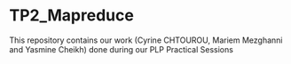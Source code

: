 # TP2_Mapreduce
This repository contains our work (Cyrine CHTOUROU, Mariem Mezghanni and Yasmine Cheikh) done during our PLP Practical Sessions
